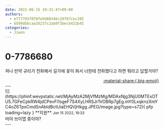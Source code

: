 ```yaml
---
date: 2022-06-15 19:31:47+09:00
authors:
  - e777703f070fe9d80346c20f87cec205
  - 6599dbbcaa26237c2ab0f3becb421b45
categories:
  - Jiwon
---
```


# 0-7786680

<div class="post-container" markdown="1">
<div class="content-container md-sidebar__scrollwrap" markdown="1">

져나 만약 규리가 전화해서 길가에 꽃이 펴서 너한테 전화했다고 하면 뭐라고 답할거야?

</div>
</div>

<div style="text-align: right;" markdown="1">
<a href="https://weverse.io/fromis9/fanpost/0-7786680" style="text-align: right;">:material-share:{.big-emoji}</a>
</div>
---

<div class="comments-container md-sidebar__scrollwrap" markdown="1">
<div class="comment" markdown="1">
<div class='id-container' markdown="1">
![](https://phinf.wevpstatic.net/MjAyMzA2MjVfMzMg/MDAxNjg3NjU0MTExOTU5.7GFeCpkRW4jdCPevFi1sgeF7S4XyLHRSJr1VOBRp7gEg.mY0LxqknzXmYC4oZ6TpxCmdSnAbldBctUiaEHQVjHkgg.JPEG/image.jpg?type=s72){ pfp loading=lazy }
**<span class="artist">지원</span>** <small>Jun 15 2022, 19:33</small><br>
</div>
<div class='comment-body' markdown="1">
머야 브이앱 중이야?
</div>
</div>
</div>
---
